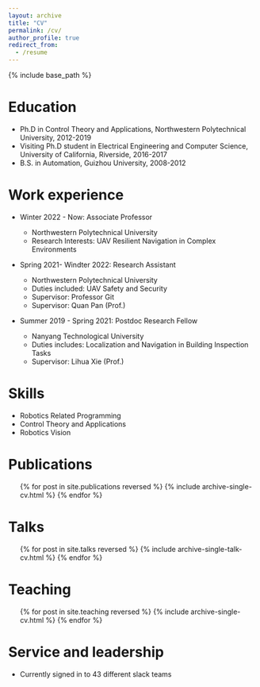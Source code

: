 ```yaml
---
layout: archive
title: "CV"
permalink: /cv/
author_profile: true
redirect_from:
  - /resume
---
```


{% include base_path %}

Education
======
* Ph.D in Control Theory and Applications, Northwestern Polytechnical University, 2012-2019
* Visiting Ph.D student in Electrical Engineering and Computer Science, University of California, Riverside, 2016-2017
* B.S. in Automation, Guizhou University, 2008-2012

Work experience
======
* Winter 2022 - Now: Associate Professor 
  * Northwestern Polytechnical University
  * Research Interests: UAV Resilient Navigation in Complex Environments

* Spring 2021- Windter 2022: Research Assistant
  * Northwestern Polytechnical University
  * Duties included: UAV Safety and Security
  * Supervisor: Professor Git  
  * Supervisor: Quan Pan (Prof.)

* Summer 2019 - Spring 2021: Postdoc Research Fellow
  * Nanyang Technological University
  * Duties includes: Localization and Navigation in Building Inspection Tasks
  * Supervisor: Lihua Xie (Prof.)
  
Skills
======
* Robotics Related Programming
* Control Theory and Applications
* Robotics Vision

Publications
======
  <ul>{% for post in site.publications reversed %}
    {% include archive-single-cv.html %}
  {% endfor %}</ul>
  
Talks
======
  <ul>{% for post in site.talks reversed %}
    {% include archive-single-talk-cv.html  %}
  {% endfor %}</ul>
  
Teaching
======
  <ul>{% for post in site.teaching reversed %}
    {% include archive-single-cv.html %}
  {% endfor %}</ul>
  
Service and leadership
======
* Currently signed in to 43 different slack teams
